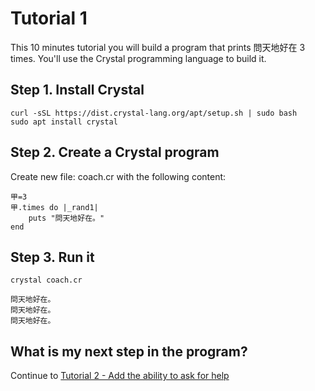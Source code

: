 # Tutorial 1
This 10 minutes tutorial you will build a program that prints 問天地好在 3 times. You'll use the Crystal programming language to build it.

## Step 1. Install Crystal
```
curl -sSL https://dist.crystal-lang.org/apt/setup.sh | sudo bash
sudo apt install crystal
```

## Step 2. Create a Crystal program
Create new file: coach.cr with the following content:
```
甲=3
甲.times do |_rand1|
	puts "問天地好在。"
end
```

## Step 3. Run it
```
crystal coach.cr

問天地好在。
問天地好在。
問天地好在。
```

## What is my next step in the program?
Continue to [Tutorial 2 - Add the ability to ask for help](/adoption-programs/adoption-program-1/tutorial-2/)

